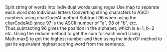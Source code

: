 Split string of words into individual words using regex
Use map to separate each word into individual letters
Converting string characters to ASCII numbers using charCodeAt method
Subtract 96 when using the charCodeAt() since 97 is the ASCII number of "a", 98 of "b", etc. Thus,subtracting 96 gives the position in the alphabet, which is a=1, b=2 etc.
Using the reduce method to get the sum for each word
Using Math.max() to get the highest number and then using the indexOf method to get its equivalent highest scoring word from the sentence.



